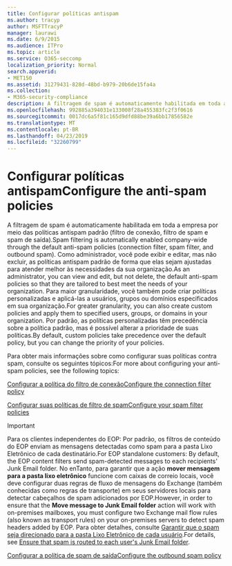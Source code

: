 ```yaml
---
title: Configurar políticas antispam
ms.author: tracyp
author: MSFTTracyP
manager: laurawi
ms.date: 6/9/2015
ms.audience: ITPro
ms.topic: article
ms.service: O365-seccomp
localization_priority: Normal
search.appverid:
- MET150
ms.assetid: 31279431-828d-48bd-b979-20b6de15fa4a
ms.collection:
- M365-security-compliance
description: A filtragem de spam é automaticamente habilitada em toda a empresa por meio das políticas antispam padrão (filtro de conexão, filtro de spam e spam de saída). Como administrador, você pode exibir e editar, mas não excluir, as políticas antispam padrão de forma que elas sejam ajustadas para atender melhor às necessidades da sua organização. Para maior granularidade, você também pode criar políticas personalizadas e aplicá-las a usuários, grupos ou domínios especificados em sua organização. Por padrão, as políticas personalizadas têm precedência sobre a política padrão, mas é possível alterar a prioridade de suas políticas.
ms.openlocfilehash: 992885a394031e133008f28a455383fc2f3f0616
ms.sourcegitcommit: 0017dc6a5f81c165d9dfd88be39a6bb17856582e
ms.translationtype: MT
ms.contentlocale: pt-BR
ms.lasthandoff: 04/23/2019
ms.locfileid: "32260799"
---
```

# <a name="configure-the-anti-spam-policies"></a><span data-ttu-id="ca4af-106">Configurar políticas antispam</span><span class="sxs-lookup"><span data-stu-id="ca4af-106">Configure the anti-spam policies</span></span>

<span data-ttu-id="ca4af-107">A filtragem de spam é automaticamente habilitada em toda a empresa por meio das políticas antispam padrão (filtro de conexão, filtro de spam e spam de saída).</span><span class="sxs-lookup"><span data-stu-id="ca4af-107">Spam filtering is automatically enabled company-wide through the default anti-spam policies (connection filter, spam filter, and outbound spam).</span></span> <span data-ttu-id="ca4af-108">Como administrador, você pode exibir e editar, mas não excluir, as políticas antispam padrão de forma que elas sejam ajustadas para atender melhor às necessidades da sua organização.</span><span class="sxs-lookup"><span data-stu-id="ca4af-108">As an administrator, you can view and edit, but not delete, the default anti-spam policies so that they are tailored to best meet the needs of your organization.</span></span> <span data-ttu-id="ca4af-109">Para maior granularidade, você também pode criar políticas personalizadas e aplicá-las a usuários, grupos ou domínios especificados em sua organização.</span><span class="sxs-lookup"><span data-stu-id="ca4af-109">For greater granularity, you can also create custom policies and apply them to specified users, groups, or domains in your organization.</span></span> <span data-ttu-id="ca4af-110">Por padrão, as políticas personalizadas têm precedência sobre a política padrão, mas é possível alterar a prioridade de suas políticas.</span><span class="sxs-lookup"><span data-stu-id="ca4af-110">By default, custom policies take precedence over the default policy, but you can change the priority of your policies.</span></span> 
  
<span data-ttu-id="ca4af-111">Para obter mais informações sobre como configurar suas políticas contra spam, consulte os seguintes tópicos:</span><span class="sxs-lookup"><span data-stu-id="ca4af-111">For more about configuring your anti-spam policies, see the following topics:</span></span>
  
[<span data-ttu-id="ca4af-112">Configurar a política do filtro de conexão</span><span class="sxs-lookup"><span data-stu-id="ca4af-112">Configure the connection filter policy</span></span>](configure-the-connection-filter-policy.md)
  
[<span data-ttu-id="ca4af-113">Configurar suas políticas de filtro de spam</span><span class="sxs-lookup"><span data-stu-id="ca4af-113">Configure your spam filter policies</span></span>](configure-your-spam-filter-policies.md)
  
> [!IMPORTANT]
> <span data-ttu-id="ca4af-114">Para os clientes independentes do EOP: Por padrão, os filtros de conteúdo do EOP enviam as mensagens detectadas como spam para a pasta Lixo Eletrônico de cada destinatário.</span><span class="sxs-lookup"><span data-stu-id="ca4af-114">For EOP standalone customers: By default, the EOP content filters send spam-detected messages to each recipients' Junk Email folder.</span></span> <span data-ttu-id="ca4af-115">No enTanto, para garantir que a ação **mover mensagem para a pasta lixo eletrônico** funcione com caixas de correio locais, você deve configurar duas regras de fluxo de mensagens do Exchange (também conhecidas como regras de transporte) em seus servidores locais para detectar cabeçalhos de spam adicionados por EOP.</span><span class="sxs-lookup"><span data-stu-id="ca4af-115">However, in order to ensure that the **Move message to Junk Email folder** action will work with on-premises mailboxes, you must configure two Exchange mail flow rules (also known as transport rules) on your on-premises servers to detect spam headers added by EOP.</span></span> <span data-ttu-id="ca4af-116">Para obter detalhes, consulte [Garantir que o spam seja direcionado para a pasta Lixo Eletrônico de cada usuário](ensure-that-spam-is-routed-to-each-user-s-junk-email-folder.md).</span><span class="sxs-lookup"><span data-stu-id="ca4af-116">For details, see [Ensure that spam is routed to each user's Junk Email folder](ensure-that-spam-is-routed-to-each-user-s-junk-email-folder.md).</span></span> 
  
[<span data-ttu-id="ca4af-117">Configurar a política de spam de saída</span><span class="sxs-lookup"><span data-stu-id="ca4af-117">Configure the outbound spam policy</span></span>](configure-the-outbound-spam-policy.md)
  

